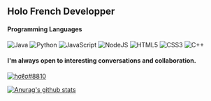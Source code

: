 <h2>Holo French Developper</h2>

<h4>Programming Languages</h4>
<p>
  <img alt="Java" src="https://img.shields.io/badge/java-%23ED8B00.svg?style=for-the-badge&logo=java&logoColor=white"/>
  <img alt="Python" src="https://img.shields.io/badge/Python-14354C?style=for-the-badge&logo=python&logoColor=white"/>
  <img alt="JavaScript" src="https://img.shields.io/badge/JavaScript-323330?style=for-the-badge&logo=javascript&logoColor=F7DF1E"/>
  <img alt="NodeJS" src="https://img.shields.io/badge/Node.js-43853D?style=for-the-badge&logo=node.js&logoColor=white"/>
  <img alt="HTML5" src="https://img.shields.io/badge/html5-%23E34F26.svg?style=for-the-badge&logo=html5&logoColor=white"/>
  <img alt="CSS3" src="https://img.shields.io/badge/css3-%231572B6.svg?style=for-the-badge&logo=css3&logoColor=white"/>
  <img alt="C++" src="https://img.shields.io/badge/c++-%2300599C.svg?style=for-the-badge&logo=c%2B%2B&logoColor=white"/>
</p>
<h4>I'm always open to interesting conversations and collaboration.</h4>
<p>
  <a href=""><img alt="ɧσℓσ#8810" src="https://img.shields.io/badge/Discord-%237289DA.svg?style=for-the-badge&logo=discord&logoColor=white"/></a>
</p>

[![Anurag's github stats](https://github-readme-stats.vercel.app/api?username=Holo795&theme=solarized-dark)](https://github.com/Holo795)
